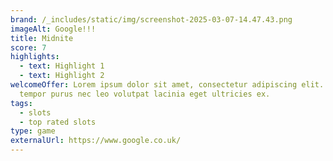 ```yaml
---
brand: /_includes/static/img/screenshot-2025-03-07-14.47.43.png
imageAlt: Google!!!
title: Midnite
score: 7
highlights:
  - text: Highlight 1
  - text: Highlight 2
welcomeOffer: Lorem ipsum dolor sit amet, consectetur adipiscing elit. Praesent
  tempor purus nec leo volutpat lacinia eget ultricies ex.
tags:
  - slots
  - top rated slots
type: game
externalUrl: https://www.google.co.uk/
---
```

